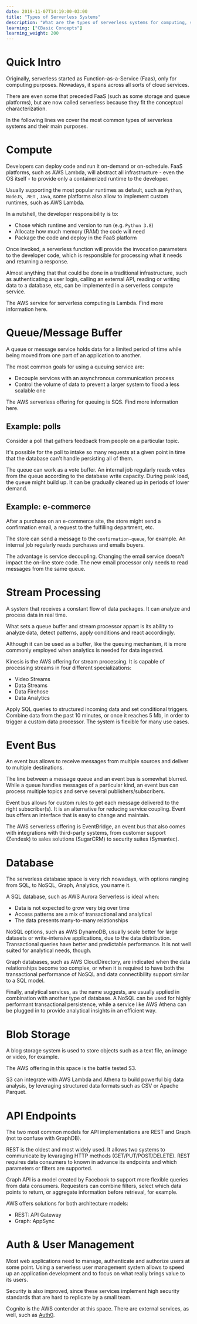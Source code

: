 ```yaml
---
date: 2019-11-07T14:19:00-03:00
title: "Types of Serverless Systems"
description: "What are the types of serverless systems for computing, storage, queue processing, etc."
learning: ["CBasic Concepts"]
learning_weight: 200
---
```


# Quick Intro

Originally, serverless started as Function-as-a-Service (Faas), only for computing purposes. Nowadays, it spans across all sorts of cloud services.

There are even some that preceded FaaS (such as some storage and queue platforms), but are now called serverless because they fit the conceptual characterization.

In the following lines we cover the most common types of serverless systems and their main purposes.

# Compute

Developers can deploy code and run it on-demand or on-schedule. FaaS platforms, such as AWS Lambda, will abstract all infrastructure - even the OS itself - to provide only a containerized runtime to the developer.

Usually supporting the most popular runtimes as default, such as `Python`, `NodeJS`, `.NET` , `Java`, some platforms also allow to implement custom runtimes, such as AWS Lambda.

In a nutshell, the developer responsibility is to:

* Chose which runtime and version to run (e.g. `Python 3.8`)
* Allocate how much memory (RAM) the code will need
* Package the code and deploy in the FaaS platform

Once invoked, a serverless function will provide the invocation parameters to the developer code, which is responsible for processing what it needs and returning a response.

Almost anything that that could be done in a traditional infrastructure, such as authenticating a user login, calling an external API, reading or writing data to a database, etc, can be implemented in a serverless compute service.

The AWS service for serverless computing is Lambda. Find more information here.

# Queue/Message Buffer

A queue or message service holds data for a limited period of time while being moved from one part of an application to another.

The most common goals for using a queuing service are:

* Decouple services with an asynchronous communication process
* Control the volume of data to prevent a larger system to flood a less scalable one

The AWS serverless offering for queuing is SQS. Find more information here.

## Example: polls

Consider a poll that gathers feedback from people on a particular topic.

It's possible for the poll to intake so many requests at a given point in time that the database can't handle persisting all of them.

The queue can work as a vote buffer. An internal job regularly reads votes from the queue according to the database write capacity. During peak load, the queue might build up. It can be gradually cleaned up in periods of lower demand.

## Example: e-commerce

After a purchase on an e-commerce site, the store might send a confirmation email, a request to the fulfilling department, etc.

The store can send a message to the `confirmation-queue`, for example. An internal job regularly reads purchases and emails buyers.

The advantage is service decoupling. Changing the email service doesn't impact the on-line store code. The new email processor only needs to read messages from the same queue.

# Stream Processing

A system that receives a constant flow of data packages. It can analyze and process data in real time.

What sets a queue buffer and stream processor appart is its ability to analyze data, detect patterns, apply conditions and react accordingly.

Although it can be used as a buffer, like the queuing mechanism, it is more commonly employed when analytics is needed for data ingested.

Kinesis is the AWS offering for stream processing. It is capable of processing streams in four different specializations:

* Video Streams
* Data Streams
* Data Firehose
* Data Analytics

Apply SQL queries to structured incoming data and set conditional triggers. Combine data from the past 10 minutes, or once it reaches 5 Mb, in order to trigger a custom data processor. The system is flexible for many use cases.

# Event Bus

An event bus allows to receive messages from multiple sources and deliver to multiple destinations.

The line between a message queue and an event bus is somewhat blurred. While a queue handles messages of a particular kind, an event bus can process multiple topics and serve several publishers/subscribers.

Event bus allows for custom rules to get each message delivered to the right subscriber(s). It is an alternative for reducing service coupling. Event bus offers an interface that is easy to change and maintain.

The AWS serverless offering is EventBridge, an event bus that also comes with integrations with third-party systems, from customer support (Zendesk) to sales solutions (SugarCRM) to security suites (Symantec).

# Database

The serverless database space is very rich nowadays, with options ranging from SQL, to NoSQL, Graph, Analytics, you name it.

A SQL database, such as AWS Aurora Serverless is ideal when:

* Data is not expected to grow very big over time
* Access patterns are a mix of transactional and analytical
* The data presents many-to-many relationships

NoSQL options, such as AWS DynamoDB, usually scale better for large datasets or write-intensive applications, due to the data distribution. Transactional queries have better and predictable performance. It is not well suited for analytical needs, though.

Graph databases, such as AWS CloudDirectory, are indicated when the data relationships become too complex, or when it is required to have both the transactional performance of NoSQL and data connectibility support similar to a SQL model.

Finally, analytical services, as the name suggests, are usually applied in combination with another type of database. A NoSQL can be used for highly performant transactional persistence, while a service like AWS Athena can be plugged in to provide analytical insights in an efficient way.

# Blob Storage

A blog storage system is used to store objects such as a text file, an image or video, for example.

The AWS offering in this space is the battle tested S3.

S3 can integrate with AWS Lambda and Athena to build powerful big data analysis, by leveraging structured data formats such as CSV or Apache Parquet.

# API Endpoints

The two most common models for API implementations are REST and Graph (not to confuse with GraphDB).

REST is the oldest and most widely used. It allows two systems to communicate by levaraging HTTP methods (GET/PUT/POST/DELETE). REST requires data consumers to known in advance its endpoints and which parameters or filters are supported.

Graph API is a model created by Facebook to support more flexible queries from data consumers. Requesters can combine filters, select which data points to return, or aggregate information before retrieval, for example.

AWS offers solutions for both architecture models:

* REST: API Gateway
* Graph: AppSync

# Auth & User Management

Most web applications need to manage, authenticate and authorize users at some point. Using a serverless user management system allows to speed up an application development and to focus on what really brings value to its users.

Security is also improved, since these services implement high security standards that are hard to replicate by a small team.

Cognito is the AWS contender at this space. There are external services, as well, such as [Auth0](https://auth0.com).
